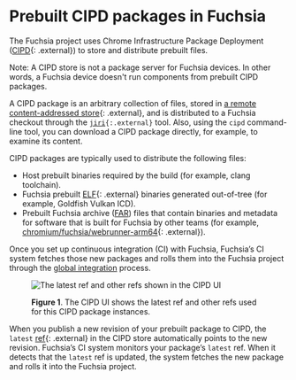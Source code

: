 # Prebuilt CIPD packages in Fuchsia

The Fuchsia project uses Chrome Infrastructure Package Deployment
([CIPD](https://github.com/luci/luci-go/tree/HEAD/cipd){: .external}) to store
and distribute prebuilt files.

Note: A CIPD store is not a package server for Fuchsia devices. In other words,
a Fuchsia device doesn't run components from prebuilt CIPD packages.

A CIPD package is an arbitrary collection of files, stored in
[a remote content-addressed store](https://chrome-infra-packages.appspot.com/p/fuchsia){: .external},
and is distributed to a Fuchsia checkout through the
<code>[jiri](https://fuchsia.googlesource.com/jiri/+/HEAD/){:.external}</code>
tool. Also, using the `cipd` command-line tool, you can download a CIPD package
directly, for example, to examine its content.

CIPD packages are typically used to distribute the following files:

*   Host prebuilt binaries required by the build (for example, clang toolchain).
*   Fuchsia prebuilt
    [ELF](https://en.wikipedia.org/wiki/Executable_and_Linkable_Format){: .external}
    binaries generated out-of-tree (for example, Goldfish Vulkan ICD).
*   Prebuilt Fuchsia archive
    ([FAR](/docs/concepts/source_code/archive_format.md)) files that contain
    binaries and metadata for software that is built for Fuchsia by other teams
    (for example,
    [chromium/fuchsia/webrunner-arm64](https://chrome-infra-packages.appspot.com/p/chromium/fuchsia/webrunner-arm64/+/){: .external}).

Once you set up continuous integration (CI) with Fuchsia, Fuchsia’s CI system
fetches those new packages and rolls them into the Fuchsia project through the
[global integration](https://fuchsia.googlesource.com/integration/+/refs/heads/master)
process.

<a name="figure-1"></a> <figure>
<img src="/docs/images/prebuilt_packages/publish-prebuilt-packages-to-fuchsia-00.png" alt="The latest ref and other refs shown in the CIPD UI">
<figcaption><b>Figure 1</b>. The CIPD UI shows the latest ref and other refs
used for this CIPD package instances.</figcaption> </figure>

When you publish a new revision of your prebuilt package to CIPD, the `latest`
[ref](https://github.com/luci/luci-go/tree/HEAD/cipd#refs){: .external} in the
CIPD store automatically points to the new revision. Fuchsia’s CI system
monitors your package’s `latest` ref. When it detects that the `latest` ref is
updated, the system fetches the new package and rolls it into the Fuchsia
project.

